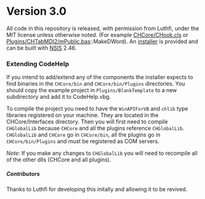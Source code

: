 # Version 3.0

All code in this repository is released, with permission from Luthfi, under the MIT license
unless otherwise noted. (For example [CHCore/CHook.cls](CHCore/CHook.cls) or
[Plugins/CHTabMDI2/mPublic.bas](Plugins/CHTabMDI2/mPublic.bas)::MakeDWord).
An [installer](CodeHelpInstaller.exe?raw=true) is provided and can be built with [NSIS](http://nsis.sourceforge.net/) 2.46.

### Extending CodeHelp
If you intend to add/extend any of the components the installer expects to find binaries in
the `CHCore/bin` and `CHCore/bin/Plugins` directories. You should copy the example project in `Plugins/BlankTemplate` to a
new subdirectory and add it to CodeHelp.vbg. 

To compile the project you need to have the `WinAPIForVB` and `chlib` type libraries registered on your machine. They are 
located in the CHCore/Interfaces directory. Then you will first need to compile `CHGlobalLib` because `CHCore` and all the
plugins reference `CHGlobalLib`. `CHGlobalLib` and `CHCore` go in `CHCore/bin`, all the plugins go in `CHCore/bin/Plugins`
and must be registered as COM servers.

*Note:* If you make any changes to `CHGlobalLib` you will need to recompile all of the other dlls (CHCore and all plugins).


##### Contributors
Thanks to Luthfi for developing this initally and allowing it to be revived.
